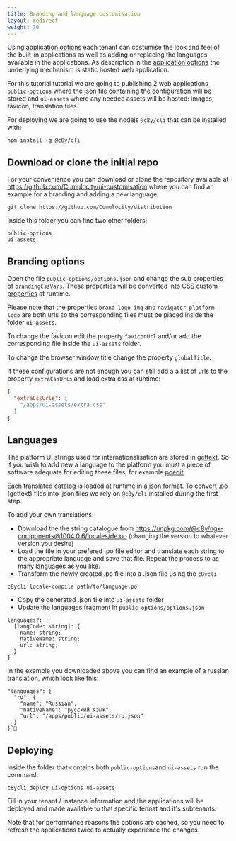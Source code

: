 ```yaml
---
title: Branding and language customisation
layout: redirect
weight: 70
---
```


Using [application options](#application-options) each tenant can costumise the look and feel of the built-in applications as well as adding or replacing the languages available in the applications.
As description in the [application options](#application-options) the underlying mechanism is static hosted web application.

For this tutorial tutorial we are going to publishing 2 web applications `public-options` where the json file containing the configuration will be stored and `ui-assets` where any needed assets will be hosted: images, favicon, translation files.

For deploying we are going to use the nodejs `@c8y/cli` that can be installed with:

```
npm install -g @c8y/cli
```

## Download or clone the initial repo

For your convenience you can download or clone the repository available at https://github.com/Cumulocity/ui-customisation where you can find an example for a branding and adding a new language.

```
git clone https://github.com/Cumulocity/distribution
```

Inside this folder you can find two other folders:

```
public-options
ui-assets
```

## Branding options

Open the file `public-options/options.json` and change the sub properties of `brandingCssVars`.
These properties will be converted into [CSS custom properties](#css-custom-properties) at runtime.

Please note that the properties `brand-logo-img` and `navigator-platform-logo` are both urls so the corresponding files must be placed inside the folder `ui-assets`.

To change the favicon edit the property `faviconUrl` and/or add the corresponding file inside the `ui-assets` folder.

To change the browser window title change the property `globalTitle`.

If these configurations are not enough you can still add a a list of urls to the property `extraCssUrls` and load extra css at runtime:

```json
{
  "extraCssUrls": [
    "/apps/ui-assets/extra.css"
  ]
}
```

## Languages

The platform UI strings used for internationalisation are stored in [gettext](https://en.wikipedia.org/wiki/Gettext).
So if you wish to add new a language to the platform you must a piece of software adequate for editing these files, for example [poedit](https://poedit.net/).

Each translated catalog is loaded at runtime in a json format. To convert .po (gettext) files into .json files we rely on `@c8y/cli` installed during the first step.

To add your own translations:

* Download the the string catalogue from https://unpkg.com/@c8y/ngx-components@1004.0.6/locales/de.po (changing the version to whatever version you desire)
* Load the file in your prefered .po file editor and translate each string to the appropriate language and save that file. Repeat the process to as many languages as you like.
* Transform the newly created .po file into a .json file using the `c8ycli`

```
c8ycli locale-compile path/to/language.po
```

* Copy the generated .json file into `ui-assets` folder
* Update the languages fragment in `public-options/options.json`

```
languages?: {
  [langCode: string]: {
    name: string;
    nativeName: string;
    url: string;
  }
}
```

In the example you downloaded above you can find an example of a russian translation, which look like this:

```
"languages": {
  "ru": {
    "name": "Russian",
    "nativeName": "русский язык",
    "url": "/apps/public/ui-assets/ru.json"
  }
}`
```

## Deploying

Inside the folder that contains both `public-options`and `ui-assets` run the command:

```
c8ycli deploy ui-options ui-assets
```

Fill in your tenant / instance information and the applications will be deployed and made available to that specific tennat and it's subtenants.

Note that for performance reasons the options are cached, so you need to refresh the applications twice to actually experience the changes.




